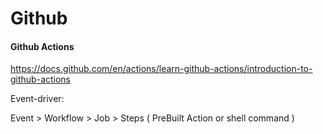 # Github

#### Github Actions

https://docs.github.com/en/actions/learn-github-actions/introduction-to-github-actions

Event-driver:

Event >  Workflow >  Job >  Steps ( PreBuilt Action or shell command )

